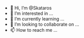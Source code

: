 - 👋 Hi, I’m @Skataros
- 👀 I’m interested in ...
- 🌱 I’m currently learning ...
- 💞️ I’m looking to collaborate on ...
- 📫 How to reach me ...

<!---
Skataros/Skataros is a ✨ special ✨ repository because its `README.md` (this file) appears on your GitHub profile.
You can click the Preview link to take a look at your changes.
--->
